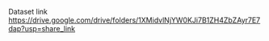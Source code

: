 Dataset link
https://drive.google.com/drive/folders/1XMidvlNjYW0KJi7B1ZH4ZbZAyr7E7dap?usp=share_link
